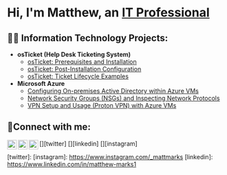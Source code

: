 <h1>Hi, I'm Matthew, an <a href="https://www.linkedin.com/in/matthew-marks1/">IT Professional</a></h1>

<h2>👨‍💻 Information Technology Projects:</h2>

- <b>osTicket (Help Desk Ticketing System)</b>
  - [osTicket: Prerequisites and Installation](https://github.com/MatthewMarksIT/osTicket1)
  - [osTicket: Post-Installation Configuration](https://github.com/MatthewMarksIT/osTicket2)
  - [osTicket: Ticket Lifecycle Examples](https://github.com/MatthewMarksIT/osTicket3)
- <b>Microsoft Azure</b>
  - [Configuring On-premises Active Directory within Azure VMs](https://github.com/MatthewMarksIT/active_directory)
  - [Network Security Groups (NSGs) and Inspecting Network Protocols](https://github.com/MatthewMarksIT/azure_network_protocols)
  - [VPN Setup and Usage (Proton VPN) with Azure VMs](https://github.com/MatthewMarksIT/vpnsetup)

<h2>🤳Connect with me:</h2>

[<img align="left" alt="Josh | Twitter" width="22px" src="https://cdn.jsdelivr.net/npm/simple-icons@v3/icons/twitter.svg" />][twitter]
[<img align="left" alt="Josh | LinkedIn" width="22px" src="https://cdn.jsdelivr.net/npm/simple-icons@v3/icons/linkedin.svg" />][linkedin]
[<img align="left" alt="Josh | Instagram" width="22px" src="https://cdn.jsdelivr.net/npm/simple-icons@v3/icons/instagram.svg" />][instagram]

[twitter]: 
[instagram]: https://www.instagram.com/_mattmarks
[linkedin]: https://www.linkedin.com/in/matthew-marks1
